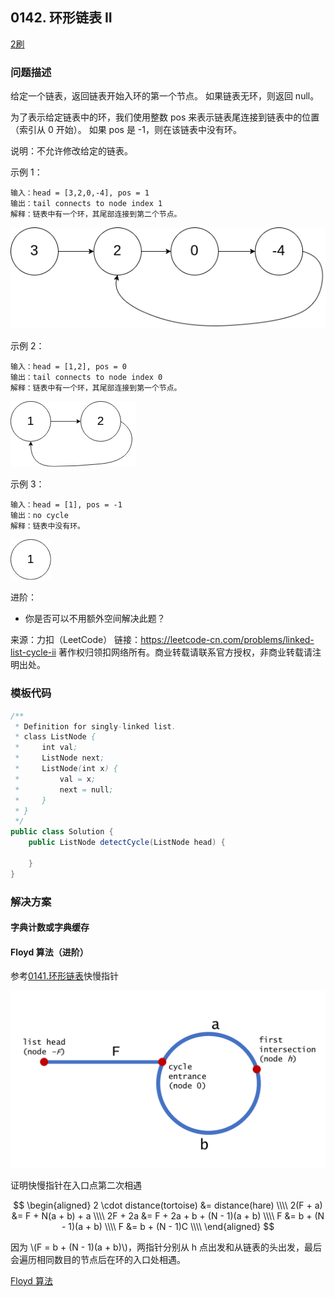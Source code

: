 <script src="https://cdn.bootcss.com/mathjax/2.7.7/MathJax.js?config=TeX-AMS-MML_HTMLorMML"></script>

## 0142. 环形链表 II

[2刷](qu0142/solu/Solution.java)

### 问题描述

给定一个链表，返回链表开始入环的第一个节点。 如果链表无环，则返回 null。

为了表示给定链表中的环，我们使用整数 pos 来表示链表尾连接到链表中的位置（索引从 0 开始）。 如果 pos 是 -1，则在该链表中没有环。

说明：不允许修改给定的链表。

 

示例 1：

```
输入：head = [3,2,0,-4], pos = 1
输出：tail connects to node index 1
解释：链表中有一个环，其尾部连接到第二个节点。
```

![环形链表1](../../../../../../resources/leetcode/0141_环形链表_circularlinkedlist.png)

示例 2：

```
输入：head = [1,2], pos = 0
输出：tail connects to node index 0
解释：链表中有一个环，其尾部连接到第一个节点。
```

![环形链表2](../../../../../../resources/leetcode/0141_环形链表_circularlinkedlist_test2.png)

示例 3：

```
输入：head = [1], pos = -1
输出：no cycle
解释：链表中没有环。
```

![环形链表3](../../../../../../resources/leetcode/0141_环形链表_circularlinkedlist_test3.png)

进阶：

* 你是否可以不用额外空间解决此题？

来源：力扣（LeetCode）
链接：https://leetcode-cn.com/problems/linked-list-cycle-ii
著作权归领扣网络所有。商业转载请联系官方授权，非商业转载请注明出处。

### 模板代码

``` java
/**
 * Definition for singly-linked list.
 * class ListNode {
 *     int val;
 *     ListNode next;
 *     ListNode(int x) {
 *         val = x;
 *         next = null;
 *     }
 * }
 */
public class Solution {
    public ListNode detectCycle(ListNode head) {
        
    }
}
```

### 解决方案

#### 字典计数或字典缓存


#### Floyd 算法（进阶）

参考[0141.环形链表](0141.环形链表.md)快慢指针

<img src="../../../../../../resources/leetcode/0142_环形链表II_证明快慢指针在入口点第二次相遇.png" alt="快慢指针在入口点第二次相遇" style="zoom:50%;" />

证明快慢指针在入口点第二次相遇

$$
\begin{aligned}
2 \cdot distance(tortoise) &= distance(hare) \\\\
2(F + a) &= F + N(a + b) + a \\\\
 2F + 2a &= F + 2a + b + (N - 1)(a + b) \\\\
       F &= b + (N - 1)(a + b) \\\\
       F &= b + (N - 1)C \\\\
\end{aligned}
$$

因为 \\(F = b + (N - 1)(a + b)\\)，两指针分别从 h 点出发和从链表的头出发，最后会遍历相同数目的节点后在环的入口处相遇。

[Floyd 算法](qu0142/solu2/Solution.java)

